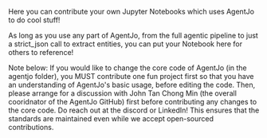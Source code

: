 Here you can contribute your own Jupyter Notebooks which uses AgentJo to do cool stuff!

As long as you use any part of AgentJo, from the full agentic pipeline to just a strict_json call to extract entities, you can put your Notebook here for others to reference!

Note below:
If you would like to change the core code of AgentJo (in the agentjo folder), you MUST contribute one fun project first so that you have an understanding of AgentJo's basic usage, before editing the code. Then, please arrange for a discussion with John Tan Chong Min (the overall cooridnator of the AgentJo GitHub) first before contributing any changes to the core code. Do reach out at the discord or LinkedIn! This ensures that the standards are maintained even while we accept open-sourced contributions.
